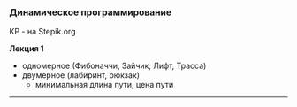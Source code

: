 ### Динамическое программирование  

КР - на Stepik.org  

**Лекция 1**  

- одномерное (Фибоначчи, Зайчик, Лифт, Трасса)  
- двумерное (лабиринт, рюкзак)  
  - минимальная длина пути, цена пути  

---  
